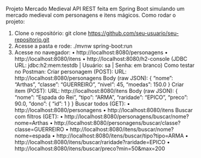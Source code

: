 Projeto Mercado Medieval
API REST feita em Spring Boot simulando um mercado medieval com personagens e itens mágicos.
Como rodar o projeto:
1. Clone o repositório:
git clone https://github.com/seu-usuario/seu-repositorio.git
2. Acesse a pasta e rode:
./mvnw spring-boot:run
3. Acesse no navegador:
• http://localhost:8080/personagens
• http://localhost:8080/itens
• http://localhost:8080/h2-console
(JDBC URL: jdbc:h2:mem:testdb | Usuário: sa | Senha: em branco)
Como testar no Postman:
Criar personagem (POST):
URL: http://localhost:8080/personagens
Body (raw JSON):
{
“nome”: “Arthas”,
“classe”: “GUERREIRO”,
“nivel”: 45,
“moedas”: 150.0
}
Criar item (POST):
URL: http://localhost:8080/itens
Body (raw JSON):
{
“nome”: “Espada do Rei”,
“tipo”: “ARMA”,
“raridade”: “EPICO”,
“preco”: 90.0,
“dono”: { “id”: 1 }
}
Buscar todos (GET):
• http://localhost:8080/personagens
• http://localhost:8080/itens
Buscar com filtros (GET):
• http://localhost:8080/personagens/buscar/nome?nome=Arthas
• http://localhost:8080/personagens/buscar/classe?classe=GUERREIRO
• http://localhost:8080/itens/buscar/nome?nome=espada
• http://localhost:8080/itens/buscar/tipo?tipo=ARMA
• http://localhost:8080/itens/buscar/raridade?raridade=EPICO
• http://localhost:8080/itens/buscar/preco?min=50&max=200
